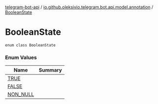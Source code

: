 [telegram-bot-api](../../index.md) / [io.github.oleksivio.telegram.bot.api.model.annotation](../index.md) / [BooleanState](./index.md)

# BooleanState

`enum class BooleanState`

### Enum Values

| Name | Summary |
|---|---|
| [TRUE](-t-r-u-e.md) |  |
| [FALSE](-f-a-l-s-e.md) |  |
| [NON_NULL](-n-o-n_-n-u-l-l.md) |  |
